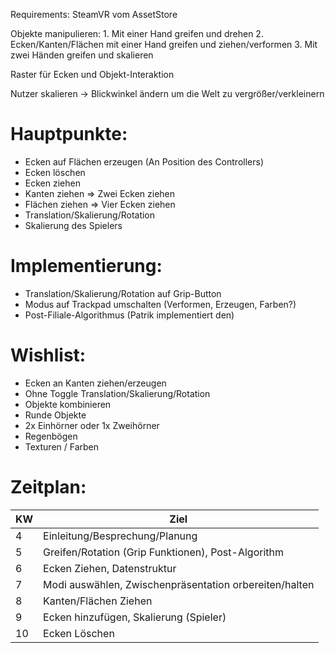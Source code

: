 Requirements: SteamVR vom AssetStore


Objekte manipulieren: 1. Mit einer Hand greifen und drehen
                      2. Ecken/Kanten/Flächen mit einer Hand greifen und ziehen/verformen
                      3. Mit zwei Händen greifen und skalieren
                      
Raster für Ecken und Objekt-Interaktion

Nutzer skalieren -> Blickwinkel ändern um die Welt zu vergrößer/verkleinern

# Hauptpunkte:
* Ecken auf Flächen erzeugen (An Position des Controllers)
* Ecken löschen
* Ecken ziehen
* Kanten ziehen => Zwei Ecken ziehen
* Flächen ziehen => Vier Ecken ziehen
* Translation/Skalierung/Rotation
* Skalierung des Spielers

# Implementierung:
* Translation/Skalierung/Rotation auf Grip-Button
* Modus auf Trackpad umschalten (Verformen, Erzeugen, Farben?)
* Post-Filiale-Algorithmus (Patrik implementiert den)


# Wishlist:
* Ecken an Kanten ziehen/erzeugen
* Ohne Toggle Translation/Skalierung/Rotation
* Objekte kombinieren
* Runde Objekte
* 2x Einhörner oder 1x Zweihörner
* Regenbögen
* Texturen / Farben

# Zeitplan:
| KW     | Ziel    |
| --------|---------|
| 4 | Einleitung/Besprechung/Planung |
| 5 | Greifen/Rotation (Grip Funktionen), Post-Algorithm |
| 6 | Ecken Ziehen, Datenstruktur |
| 7 | Modi auswählen, Zwischenpräsentation orbereiten/halten |
| 8 | Kanten/Flächen Ziehen |
| 9 | Ecken hinzufügen, Skalierung (Spieler) |
| 10 | Ecken Löschen |
